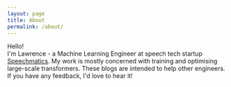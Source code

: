 ```yaml
---
layout: page
title: About
permalink: /about/
---
```


Hello! <br>
I'm Lawrence - a Machine Learning Engineer at speech tech startup [Speechmatics](https://www.speechmatics.com/?utm_source=google&utm_medium=ppc&utm_campaign=%7Bspeechmaticsbranded%7D&ad_group=126556305012&match_type=e&device=c&keyword=speechmatics&utm_term=speechmatics&gad=1&gclid=Cj0KCQjw9deiBhC1ARIsAHLjR2DlWvhb1yTLpA3672_vB7sTe4gLdTlr-HfmKya0QCppZOQ9IYtdwo4aAktbEALw_wcB). My work is mostly concerned with training and optimising large-scale transformers. These blogs are intended to help other engineers. If you have any feedback, I'd love to hear it! 

